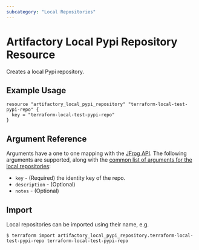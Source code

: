 ```yaml
---
subcategory: "Local Repositories"
---
```

# Artifactory Local Pypi Repository Resource

Creates a local Pypi repository.

## Example Usage

```hcl
resource "artifactory_local_pypi_repository" "terraform-local-test-pypi-repo" {
  key = "terraform-local-test-pypi-repo"
}
```

## Argument Reference

Arguments have a one to one mapping with the [JFrog API](https://www.jfrog.com/confluence/display/RTF/Repository+Configuration+JSON). 
The following arguments are supported, along with the [common list of arguments for the local repositories](local.md):

* `key` - (Required) the identity key of the repo.
* `description` - (Optional)
* `notes` - (Optional)



## Import

Local repositories can be imported using their name, e.g.
```
$ terraform import artifactory_local_pypi_repository.terraform-local-test-pypi-repo terraform-local-test-pypi-repo
```
